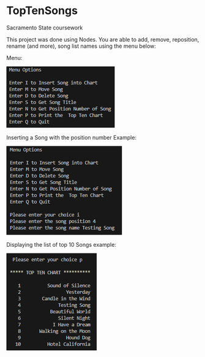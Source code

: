# TopTenSongs
Sacramento State coursework

This project was done using Nodes. You are able to add, remove, reposition, rename (and more), song list names using the menu below:

Menu: 

![alt text](https://github.com/NairyV/TopTenSongs/blob/main/SongListMenu.png)

Inserting a Song with the position number Example:

![alt text](https://github.com/NairyV/TopTenSongs/blob/main/SongListInsert.png)

Displaying the list of top 10 Songs example:

![alt text](https://github.com/NairyV/TopTenSongs/blob/main/SongListMenuP.png)
